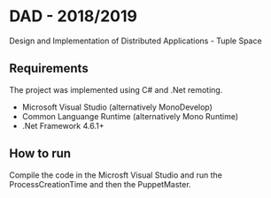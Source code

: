 # DAD - 2018/2019
Design and Implementation of Distributed Applications - Tuple Space
## Requirements
The project was implemented using C# and .Net remoting.
- Microsoft Visual Studio (alternatively MonoDevelop)
- Common Languange Runtime (alternatively Mono Runtime)
- .Net Framework 4.6.1+

## How to run
Compile the code in the Microsft Visual Studio and run the ProcessCreationTime and then the PuppetMaster.
